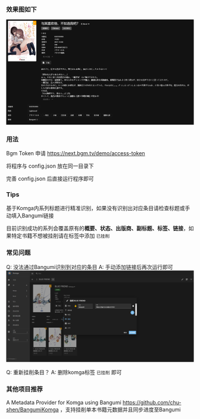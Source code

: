 ### 效果图如下
![alt text](img/image-1.png)

### 用法

Bgm Token 申请 https://next.bgm.tv/demo/access-token

将程序与 config.json 放在同一目录下

完善 config.json 后直接运行程序即可

### Tips
基于Komga内系列标题进行精准识别，如果没有识别出对应条目请检查标题或手动填入Bangumi链接

目前识别成功的系列会覆盖原有的**概要、状态、出版商、副标题、标签、链接**，如果特定书籍不想被挂削请在标签中添加 `已挂削`

### 常见问题
Q: 没法通过Bangumi识别到对应的条目
A: 手动添加链接后再次运行即可
![alt text](img/image.png)

Q: 重新挂削条目？
A: 删除komga标签 `已挂削` 即可

### 其他项目推荐
A Metadata Provider for Komga using Bangumi https://github.com/chu-shen/BangumiKomga ，支持挂削单本书籍元数据并且同步进度至Bangumi